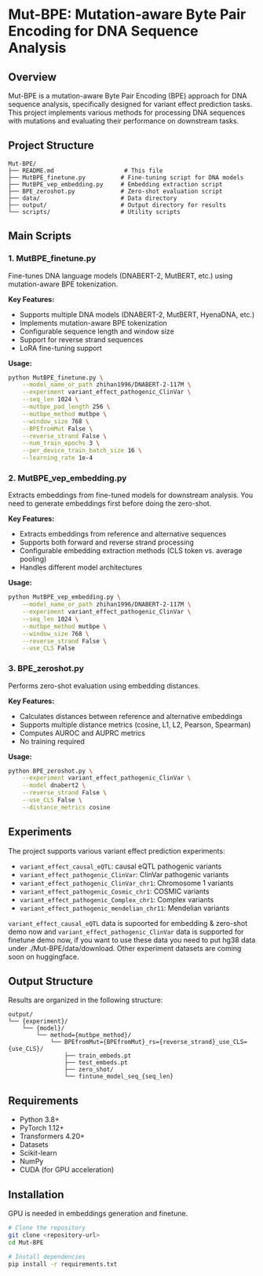 # Mut-BPE: Mutation-aware Byte Pair Encoding for DNA Sequence Analysis

## Overview

Mut-BPE is a mutation-aware Byte Pair Encoding (BPE) approach for DNA sequence analysis, specifically designed for variant effect prediction tasks. This project implements various methods for processing DNA sequences with mutations and evaluating their performance on downstream tasks.

## Project Structure

```
Mut-BPE/
├── README.md                    # This file
├── MutBPE_finetune.py          # Fine-tuning script for DNA models
├── MutBPE_vep_embedding.py     # Embedding extraction script
├── BPE_zeroshot.py             # Zero-shot evaluation script
├── data/                       # Data directory
├── output/                     # Output directory for results
└── scripts/                    # Utility scripts
```

## Main Scripts

### 1. MutBPE_finetune.py
Fine-tunes DNA language models (DNABERT-2, MutBERT, etc.) using mutation-aware BPE tokenization.

**Key Features:**
- Supports multiple DNA models (DNABERT-2, MutBERT, HyenaDNA, etc.)
- Implements mutation-aware BPE tokenization
- Configurable sequence length and window size
- Support for reverse strand sequences
- LoRA fine-tuning support

**Usage:**
```bash
python MutBPE_finetune.py \
    --model_name_or_path zhihan1996/DNABERT-2-117M \
    --experiment variant_effect_pathogenic_ClinVar \
    --seq_len 1024 \
    --mutbpe_pad_length 256 \
    --mutbpe_method mutbpe \
    --window_size 768 \
    --BPEfromMut False \
    --reverse_strand False \
    --num_train_epochs 3 \
    --per_device_train_batch_size 16 \
    --learning_rate 1e-4
```

### 2. MutBPE_vep_embedding.py
Extracts embeddings from fine-tuned models for downstream analysis. You need to generate embeddings first before doing the zero-shot.

**Key Features:**
- Extracts embeddings from reference and alternative sequences
- Supports both forward and reverse strand processing
- Configurable embedding extraction methods (CLS token vs. average pooling)
- Handles different model architectures

**Usage:**
```bash
python MutBPE_vep_embedding.py \
    --model_name_or_path zhihan1996/DNABERT-2-117M \
    --experiment variant_effect_pathogenic_ClinVar \
    --seq_len 1024 \
    --mutbpe_method mutbpe \
    --window_size 768 \
    --reverse_strand False \
    --use_CLS False
```

### 3. BPE_zeroshot.py
Performs zero-shot evaluation using embedding distances.

**Key Features:**
- Calculates distances between reference and alternative embeddings
- Supports multiple distance metrics (cosine, L1, L2, Pearson, Spearman)
- Computes AUROC and AUPRC metrics
- No training required

**Usage:**
```bash
python BPE_zeroshot.py \
    --experiment variant_effect_pathogenic_ClinVar \
    --model dnabert2 \
    --reverse_strand False \
    --use_CLS False \
    --distance_metrics cosine
```

## Experiments

The project supports various variant effect prediction experiments:

- `variant_effect_causal_eQTL`: causal eQTL pathogenic variants
- `variant_effect_pathogenic_ClinVar`: ClinVar pathogenic variants
- `variant_effect_pathogenic_ClinVar_chr1`: Chromosome 1 variants
- `variant_effect_pathogenic_Cosmic_chr1`: COSMIC variants
- `variant_effect_pathogenic_Complex_chr1`: Complex variants
- `variant_effect_pathogenic_mendelian_chr11`: Mendelian variants

`variant_effect_causal_eQTL` data is supoorted for embedding & zero-shot demo now and `variant_effect_pathogenic_ClinVar` data is supported for finetune demo now, if you want to use these data you need to put hg38 data under ./Mut-BPE/data/download.
Other experiment datasets are coming soon on huggingface.

## Output Structure

Results are organized in the following structure:
```
output/
└── {experiment}/
    └── {model}/
        └── method={mutbpe_method}/
            └── BPEfromMut={BPEfromMut}_rs={reverse_strand}_use_CLS={use_CLS}/
                ├── train_embeds.pt
                ├── test_embeds.pt
                ├── zero_shot/
                └── fintune_model_seq_{seq_len}
```

## Requirements

- Python 3.8+
- PyTorch 1.12+
- Transformers 4.20+
- Datasets
- Scikit-learn
- NumPy
- CUDA (for GPU acceleration)

## Installation

GPU is needed in embeddings generation and finetune.

```bash
# Clone the repository
git clone <repository-url>
cd Mut-BPE

# Install dependencies
pip install -r requirements.txt
```